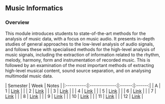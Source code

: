 ## Music Informatics

### Overview

This module introduces students to state-of-the-art methods for the analysis of music data, with a focus on music audio. It presents in-depth studies of general approaches to the low-level analysis of audio signals, and follows these with specialised methods for the high-level analysis of music signals, including the extraction of information related to the rhythm, melody, harmony, form and instrumentation of recorded music. This is followed by an examination of the most important methods of extracting high-level musical content, sound source separation, and on analysing multimodal music data.

| Semester   |      Week |  Notes | 
|:----------:|:-------------:|:------:|:------:|
| A |  1 | [Link](https://github.com/mughees-asif/postgraduate-artificial-intelligence/tree/master/Semester%20B/Music%20Informatics/notes/Week%201) |
|  |  2 | [Link]() | 
|  |  3 | [Link]() | 
|  |  4 | [Link]() | 
|  |  5 | [Link]() | 
|  |  6 | [Link]() | 
|  |  7 | [Link]() | 
|  |  8 | [Link]() | 
|  |  9 | [Link]() | 
|  |  10 | [Link]() | 
|  |  11 | [Link]() | 
|  |  12 | [Link]() | 